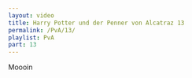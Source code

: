 ```yaml
---
layout: video
title: Harry Potter und der Penner von Alcatraz 13
permalink: /PvA/13/
playlist: PvA
part: 13
---
```

Moooin

